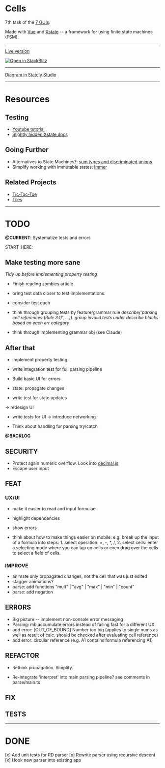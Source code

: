 # Cells

7th task of the [7 GUIs](https://eugenkiss.github.io/7guis/tasks/#cells).

Made with [Vue](https://vuejs.org/) and [Xstate](https://stately.ai/docs) -- a framework for using finite state machines (FSM).

---

[Live version](https://tsxoxo.github.io/7GUIs-Xstate-Vue--7.Cells/)

[![Open in StackBlitz](https://developer.stackblitz.com/img/open_in_stackblitz.svg)](https://stackblitz.com/github/tsxoxo/7GUIs-Xstate-Vue--6.Cells)

---

[Diagram in Stately Studio](https://stately.ai/registry/editor/6782ed10-3960-405b-8d20-47a05f5bb92c?machineId=b0690012-5357-4cf2-b293-6e096d531e5c)

---

# Resources

## Testing

- [Youtube tutorial](https://www.youtube.com/watch?v=SauvYKQGzXE)
- [Slightly hidden Xstate docs](https://graph-docs.vercel.app/model-based-testing/intro)

## Going Further

- Alternatives to State Machines?: [sum types and discriminated unions](https://www.google.com/search?q=state+machine+alternatives+%27sum+types%27+OR+%27discriminated+unions%27&sca_esv=61c64a259e7d732d&hl=en&sxsrf=AHTn8zrTu46-V4JABk7UKLuK4GUoZGqhOg%3A1738328579715&ei=A8qcZ5WsK-K2i-gPsPGM8AE&ved=0ahUKEwjVufzLgqCLAxVi2wIHHbA4Ax4Q4dUDCBE&uact=5&oq=state+machine+alternatives+%27sum+types%27+OR+%27discriminated+unions%27&gs_lp=Egxnd3Mtd2l6LXNlcnAiQHN0YXRlIG1hY2hpbmUgYWx0ZXJuYXRpdmVzICdzdW0gdHlwZXMnIE9SICdkaXNjcmltaW5hdGVkIHVuaW9ucydIuHBQwgZYk2xwBHgBkAEAmAGfAaAB2hqqAQQ4LjI1uAEDyAEA-AEBmAIZoAKwFcICChAAGLADGNYEGEfCAgUQIRigAcICBxAhGKABGArCAgQQIRgVwgIIEAAYgAQYogTCAgUQABjvBZgDAIgGAZAGCJIHBDIuMjOgB89d&sclient=gws-wiz-serp)
- Simplify working with immutable states: [Immer](https://immerjs.github.io/immer/)

## Related Projects

- [Tic-Tac-Toe](https://github.com/statelyai/xstate/blob/main/examples/tic-tac-toe-react/src/ticTacToeMachine.ts)
- [Tiles](https://github.com/statelyai/xstate/blob/main/examples/tiles/src/tilesMachine.ts)

---

# TODO

**@CURRENT**: Systematize tests and errors

START_HERE:

## Make testing more sane

_Tidy up before implementing property testing_

- Finish reading zombies article

- bring test data closer to test implementations.

- consider test.each

- think through grouping tests by feature/grammar rule
  _describe('parsing cell references (Rule 3.1)', ...))._
  _group invalid tests under describe blocks based on each err category_

- think through implementing grammar obj (see Claude)

## After that

- implement property testing

* write integration test for full parsing pipeline

- Build basic UI for errors

- state: propagate changes

- write test for state updates

-> redesign UI

- write tests for UI
  -> introduce networking

- Think about handling for parsing try/catch

**@BACKLOG**

## SECURITY

- Protect again numeric overflow. Look into [ decimal.js ](https://mikemcl.github.io/decimal.js/#)
- Escape user input

## FEAT

### UX/UI

- make it easier to read and input formulae
- highlight dependencies
- show errors

- think about how to make things easier on mobile: e.g. break up the input of a formula into steps: 1. select operation: =, -, \*, /, 2. select cells: enter a selecting mode where you can tap on cells or even drag over the cells to select a field of cells.

### IMPROVE

- animate only propagated changes, not the cell that was just edited
- stagger animations?
- parse: add functions "mult" | "avg" | "max" | "min" | "count"
- parse: add negation

## ERRORS

- Big picture -- implement non-console error messaging
- Parsing: mb accumulate errors instead of failing fast for a different UX
- add error: [OUT_OF_BOUND] Number too big (applies to single nums as well as result of calc. should be checked after evaluating cell reference)
- add error: circular reference (e.g. A1 contains formula referencing A1)

## REFACTOR

- Rethink propagation. Simplify.

- Re-integrate 'interpret' into main parsing pipeline? see comments in parse/main.ts

## FIX

## TESTS

---

# DONE

[x] Add unit tests for RD parser
[x] Rewrite parser using recursive descent
[x] Hook new parser into existing app
